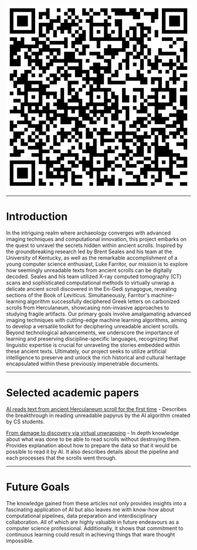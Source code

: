 ![portfolio|250](/Notatki/Semestr%203/Język%20angielski%20-%20C1.1/Ćwiczenia/Portfolio/The%20Elder%20Scrolls/portfolio.png)

---
# Introduction

In the intriguing realm where archaeology converges with advanced imaging techniques and computational innovation, this project embarks on the quest to unravel the secrets hidden within ancient scrolls. Inspired by the groundbreaking research led by Brent Seales and his team at the University of Kentucky, as well as the remarkable accomplishment of a young computer science enthusiast, Luke Farritor, our mission is to explore how seemingly unreadable texts from ancient scrolls can be digitally decoded. Seales and his team utilized X-ray computed tomography (CT) scans and sophisticated computational methods to virtually unwrap a delicate ancient scroll discovered in the En-Gedi synagogue, revealing sections of the Book of Leviticus. Simultaneously, Farritor's machine-learning algorithm successfully deciphered Greek letters on carbonized scrolls from Herculaneum, showcasing non-invasive approaches to studying fragile artifacts. Our primary goals involve amalgamating advanced imaging techniques with cutting-edge machine learning algorithms, aiming to develop a versatile toolkit for deciphering unreadable ancient scrolls. Beyond technological advancements, we underscore the importance of learning and preserving discipline-specific languages, recognizing that linguistic expertise is crucial for unraveling the stories embedded within these ancient texts. Ultimately, our project seeks to utilize artificial intelligence to preserve and unlock the rich historical and cultural heritage encapsulated within these previously impenetrable documents.

---
# Selected academic papers

[AI reads text from ancient Herculaneum scroll for the first time](/Notatki/Semestr%203/Język%20angielski%20-%20C1.1/Ćwiczenia/Portfolio/The%20Elder%20Scrolls/AI%20reads%20text%20from%20ancient%20Herculaneum%20scroll%20for%20the%20first%20time.md) - Describes the breakthrough in reading unreadable papyrus by the AI algorithm created by CS students.

[From damage to discovery via virtual unwrapping](/Notatki/Semestr%203/Język%20angielski%20-%20C1.1/Ćwiczenia/Portfolio/The%20Elder%20Scrolls/From%20damage%20to%20discovery%20via%20virtual%20unwrapping.md) - In depth knowledge about what was done to be able to read scrolls without destroying them. Provides explanation about how to prepare the data so that it would be possible to read it by AI. It also describes details about the pipeline and each processes that the scrolls went through.

---

# Future Goals

The knowledge gained from these articles not only provides insights into a fascinating application of AI but also leaves me with know-how about computational pipelines, data preparation and interdisciplinary collaboration. All of which are highly valuable in future endeavours as a computer science professional. Additionally, it shows that commitment to continuous learning could result in achieving things that ware thought impossible.
